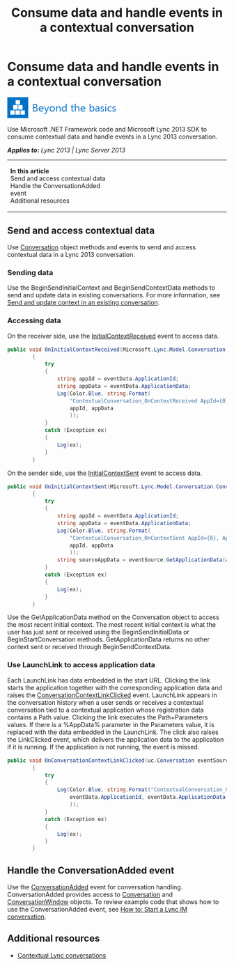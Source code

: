 ﻿---
title: Consume data and handle events in a contextual conversation
TOCTitle: Consume data and handle events in a contextual conversation
ms:assetid: f74a1c56-2ddd-42fe-b47b-1c4a2bc744a1
ms:mtpsurl: https://msdn.microsoft.com/en-us/library/JJ945584(v=office.15)
ms:contentKeyID: 51541409
ms.date: 07/24/2014
mtps_version: v=office.15
dev_langs:
- csharp
---

# Consume data and handle events in a contextual conversation

![Beyond the basics topic](images/JJ945548.mod_icon_beyondbasics_long(Office.15).png "Beyond the basics topic")

Use Microsoft .NET Framework code and Microsoft Lync 2013 SDK to consume contextual data and handle events in a Lync 2013 conversation.


_**Applies to:** Lync 2013 | Lync Server 2013_

<table>
<colgroup>
<col style="width: 50%" />
<col style="width: 50%" />
</colgroup>
<tbody>
<tr class="odd">
<td><p><strong>In this article</strong><br />
Send and access contextual data<br />
Handle the ConversationAdded event<br />
Additional resources</p></td>
<td><p></p>
<p></p></td>
</tr>
</tbody>
</table>


## Send and access contextual data

Use [Conversation](conversation-class-microsoft-lync-model-conversation_2.md) object methods and events to send and access contextual data in a Lync 2013 conversation.

### Sending data

Use the BeginSendInitialContext and BeginSendContextData methods to send and update data in existing conversations. For more information, see [Send and update context in an existing conversation](send-and-update-context-in-an-existing-conversation.md).

### Accessing data

On the receiver side, use the [InitialContextReceived](conversation-initialcontextreceived-event-microsoft-lync-model-conversation_2.md) event to access data.

``` csharp
public void OnInitialContextReceived(Microsoft.Lync.Model.Conversation.Conversation eventSource, Microsoft.Lync.Model.Conversation.ContextEventArgs eventData)
        {
            try
            {
                string appId = eventData.ApplicationId;
                string appData = eventData.ApplicationData;
                Log(Color.Blue, string.Format(
                    "ContextualConversation_OnContextReceived AppId={0}, AppData={1}",
                    appId, appData
                    ));
            }
            catch (Exception ex)
            {
                Log(ex);
            }
        }
```

On the sender side, use the [InitialContextSent](conversation-initialcontextsent-event-microsoft-lync-model-conversation_2.md) event to access data.

``` csharp
public void OnInitialContextSent(Microsoft.Lync.Model.Conversation.Conversation eventSource, Microsoft.Lync.Model.Conversation.ContextEventArgs eventData)
        {
            try
            {
                string appId = eventData.ApplicationId;
                string appData = eventData.ApplicationData;
                Log(Color.Blue, string.Format(
                    "ContextualConversation_OnContextSent AppId={0}, AppData={1}",
                    appId, appData
                    ));
                string sourceAppData = eventSource.GetApplicationData(appId);
            }
            catch (Exception ex)
            {
                Log(ex);
            }
        }
```

Use the GetApplicationData method on the Conversation object to access the most recent initial context. The most recent initial context is what the user has just sent or received using the BeginSendInitialData or BeginStartConversation methods. GetApplicationData returns no other context sent or received through BeginSendContextData.

### Use LaunchLink to access application data

Each LaunchLink has data embedded in the start URL. Clicking the link starts the application together with the corresponding application data and raises the [ConversationContextLinkClicked](conversation-conversationcontextlinkclicked-event-microsoft-lync-model-conversation_2.md) event. LaunchLink appears in the conversation history when a user sends or receives a contextual conversation tied to a contextual application whose registration data contains a Path value. Clicking the link executes the Path+Parameters values. If there is a %AppData% parameter in the Parameters value, it is replaced with the data embedded in the LaunchLink. The click also raises the LinkClicked event, which delivers the application data to the application if it is running. If the application is not running, the event is missed.

``` csharp
public void OnConversationContextLinkClicked(uc.Conversation eventSource, uc.ContextEventData eventData)
        {
            try
            {
                Log(Color.Blue, string.Format("ContextualConversation_OnLaunchLinkClicked AppId={0}, AppData={1}",
                    eventData.ApplicationId, eventData.ApplicationData
                    ));
            }
            catch (Exception ex)
            {
                Log(ex);
            }
        }
```

## Handle the ConversationAdded event

Use the [ConversationAdded](conversationmanager-conversationadded-event-microsoft-lync-model-conversation_2.md) event for conversation handling. ConversationAdded provides access to [Conversation](conversation-class-microsoft-lync-model-conversation_2.md) and [ConversationWindow](conversationwindow-class-microsoft-lync-model-extensibility_2.md) objects. To review example code that shows how to use the ConversationAdded event, see [How to: Start a Lync IM conversation](how-to-start-a-lync-im-conversation.md).

## Additional resources

  - [Contextual Lync conversations](contextual-lync-conversations.md)

